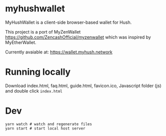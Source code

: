 # myhushwallet

MyHushWallet is a client-side browser-based wallet for Hush.

This project is a port of MyZenWallet https://github.com/ZencashOfficial/myzenwallet which was inspired by MyEtherWallet.

Currently avaiable at: https://wallet.myhush.network

# Running locally
Download index.html, faq.html, guide.html, favicon.ico, Javascript folder (js) and double click `index.html`


# Dev
```shell
yarn watch # watch and regenerate files
yarn start # start local host server
```
